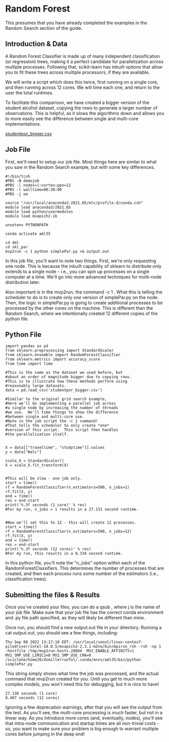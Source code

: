 # Random Forest

This presumes that you have already completed the examples in the Random Search section of the guide.

## Introduction & Data

A Random Forest Classifier is made up of many independent classification (or regression) trees, making it a perfect candidate for parallelization across multiple processes. Following that, scikit-learn has inbuilt options that allow you to fit these trees across multiple processors, if they are available.

We will write a script which does this twice, first running on a single core, and then running across 12 cores. We will time each one, and return to the user the total runtimes.

To facilitate this comparison, we have created a bigger version of the student alcohol dataset, copying the rows to generate a larger number of observations. This is helpful, as it slows the algorithms down and allows you to more easily see the difference between single and multi-core implementations.

[studentpor\_bigger.csv](https://github.com/heatherbaier/dist-ml/files/9528910/studentpor\_bigger.csv)

## Job File

First, we'll need to setup our job file. Most things here are similar to what you saw in the Random Search example, but with some key differences.

```
#!/bin/tcsh
#PBS -N demojob
#PBS -l nodes=1:vortex:ppn=12
#PBS -l walltime=00:30:00
#PBS -j oe

source "/usr/local/anaconda3-2021.05/etc/profile.d/conda.csh"
module load anaconda3/2021.05
module load python/usermodules
module load mvapich2-ib

unsetenv PYTHONPATH

conda activate aml35

cd dml
cd skl_par
mvp2run -c 1 python simplePar.py >& output.out
```

In this job file, you'll want to note two things. First, we're only requesting one node. This is because the inbuilt capability of sklearn to distribute only extends to a single node - i.e., you can spin up processes on a single computer at a time. We'll go into more advanced techniques for multi-node distribution later.

Also important is in the mvp2run, the command -c 1 . What this is telling the scheduler to do is to create only _one_ version of simplePar.py on the node. Then, the logic in simplePar.py is going to create additional processes to be processed by the other cores on the machine. This is different than the Random Search, where we intentionally created 12 different copies of the python file.

## Python File

```
import pandas as pd
from sklearn.preprocessing import StandardScaler
from sklearn.ensemble import RandomForestClassifier
from sklearn.metrics import accuracy_score
from time import time

#This is the same as the dataset we used before, but
#about an order of magnitude bigger due to copying rows.
#This is to illustrate how these methods perform using
#reasonably large datasets.
data = pd.read_csv('studentpor_bigger.csv')

#Similar to the original grid search example,
#Here we'll be implementing a parallel job across
#a single node by increasing the number of threads
#we use.  We'll time things to show the difference
#between single and multi-core use.
#Note in the job script the -c 1 command!
#That tells the scheduler to only create *one*
#version of this script.  This script then handles
#the parallelization itself.


X = data[["traveltime", "studytime"]].values
y = data["Walc"]

scale_X = StandardScaler()
X = scale_X.fit_transform(X)


#This will be slow - one job only.
start = time()
rf = RandomForestClassifier(n_estimators=500, n_jobs=1)
rf.fit(X, y)
end = time()
res = end-start
print('%.3f seconds (1 core)' % res)
#For my run, n_jobs = 1 results in a 27.131 second runtime.


#Now we'll set this to 12 - this will create 12 processes.
start = time()
rf = RandomForestClassifier(n_estimators=500, n_jobs=12)
rf.fit(X, y)
end = time()
res = end-start
print('%.3f seconds (12 cores)' % res)
#For my run, this results in a 8.334 second runtime.
```

In this python file, you'll note the "n\_jobs" option within each of the RandomForestClassifiers. This determines the number of processes that are created, and then each process runs some number of the estimators (i.e., classification trees).

## Submitting the files & Results

Once you've created your files, you can do a qsub , where j is the name of your job file. Make sure that your job file has the correct conda environment and .py file path specified, as they will likely be different than mine.

Once run, you should find a new output.out file in your directory. Running a cat output.out, you should see a few things, including:

```
Thu Sep 08 2022 13:17:10 EDT: /usr/local/seoul/linux-centos7-piledriver/intel-18.0.5/mvapich2-2.3.1-m2no/bin/mpirun_rsh -rsh -np 1 -hostfile /tmp/mvp2run.hosts.28604  MV2_ENABLE_AFFINITY=1 MV2_SMP_USE_LIMIC2=0 MV2_SMP_USE_CMA=0 /sciclone/home20/dsmillerrunfol/.conda/envs/aml35/bin/python simplePar.py
```

This string simply shows what time the job was processed, and the actual command that mvp2run created for you. Until you get to much more complex models, you won't need this for debugging, but it is nice to have!

```
27.136 seconds (1 core)
8.407 seconds (12 cores)
```

Ignoring a few deprecation warnings, after that you will see the output from the test. As you'll see, the multi-core processing is much faster, but not in a linear way. As you introduce more cores (and, eventually, nodes), you'll see that intra-node communication and startup times are all non-trivial costs - so, you want to make sure your problem is big enough to warrant multiple cores before jumping in the deep end!
